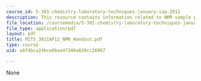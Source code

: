 ```yaml
---
course_id: 5-301-chemistry-laboratory-techniques-january-iap-2012
description: This resource contains information related to NMR sample prep handout.
file_location: /coursemedia/5-301-chemistry-laboratory-techniques-january-iap-2012/a8f4bca24bce0baa47340a020cc26967_MIT5_301IAP12_NMR_Handout.pdf
file_type: application/pdf
layout: pdf
title: MIT5_301IAP12_NMR_Handout.pdf
type: course
uid: a8f4bca24bce0baa47340a020cc26967

---
```

None